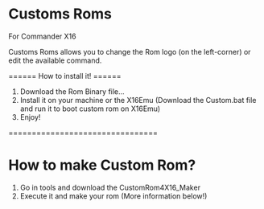 # Customs Roms
For Commander X16

Customs Roms allows you to change the Rom logo (on the left-corner) or edit the available command.

====== How to install it! ======

1. Download the Rom Binary file...
2. Install it on your machine or the X16Emu (Download the Custom.bat file and run it to boot custom rom on X16Emu)
3. Enjoy!

================================

# How to make Custom Rom?

1. Go in tools and download the CustomRom4X16_Maker
2. Execute it and make your rom (More information below!)
